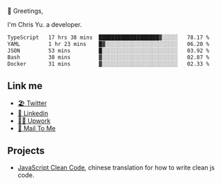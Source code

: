 👋 Greetings, 

I'm Chris Yu. a developer. 


<!--START_SECTION:waka-->

```txt
TypeScript   17 hrs 38 mins  ███████████████████▓░░░░░   78.17 %
YAML         1 hr 23 mins    █▓░░░░░░░░░░░░░░░░░░░░░░░   06.20 %
JSON         53 mins         █░░░░░░░░░░░░░░░░░░░░░░░░   03.92 %
Bash         38 mins         ▓░░░░░░░░░░░░░░░░░░░░░░░░   02.87 %
Docker       31 mins         ▓░░░░░░░░░░░░░░░░░░░░░░░░   02.33 %
```

<!--END_SECTION:waka-->

## Link me

- [🏖️ Twitter](https://twitter.com/yuetong3yu)
- [🧳 Linkedin](https://www.linkedin.com/in/yuetong3yu)
- [👨‍💻 Upwork](https://www.upwork.com/freelancers/~019f5d35fda67374fb)
- [📧 Mail To Me](mailto:yuetong3yu@gmail.com)


## Projects 

- [JavaScript Clean Code](https://js-clean-code-cn.vercel.app/), chinese translation for how to write clean js code.
